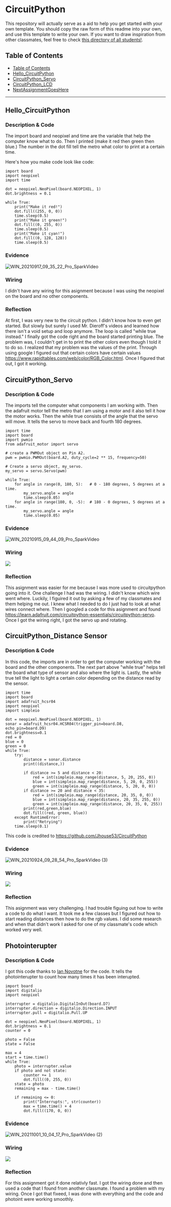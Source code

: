 # CircuitPython
This repository will actually serve as a aid to help you get started with your own template.  You should copy the raw form of this readme into your own, and use this template to write your own.  If you want to draw inspiration from other classmates, feel free to check [this directory of all students!](https://github.com/chssigma/Class_Accounts).
## Table of Contents
* [Table of Contents](#TableOfContents)
* [Hello_CircuitPython](#Hello_CircuitPython)
* [CircuitPython_Servo](#CircuitPython_Servo)
* [CircuitPython_LCD](#CircuitPython_LCD)
* [NextAssignmentGoesHere](#NextAssignment)
---

## Hello_CircuitPython

### Description & Code
The import board and neopixel and time are the variable that help the computer know what to do. Then I printed (make it red then green then blue.) The number in the dot fill tell the metro what color to print at a certain time.

Here's how you make code look like code:

```
import board
import neopixel
import time

dot = neopixel.NeoPixel(board.NEOPIXEL, 1)
dot.brightness = 0.1

while True:
    print("Make it red!")
    dot.fill((255, 0, 0))
    time.sleep(0.5)
    print("Make it green!")
    dot.fill((0, 255, 0))
    time.sleep(0.5)
    print("Make it cyan!")
    dot.fill((0, 128, 128))
    time.sleep(0.5)

```


### Evidence
![WIN_20210917_09_35_22_Pro_SparkVideo](https://user-images.githubusercontent.com/71342169/133791654-12184243-ffa3-44f9-a86e-33bec43fe039.gif)


### Wiring
I didn't have any wiring for this asignment because I was using the neopixel on the board and no other components.

### Reflection
At first, I was very new to the circuit python. I didn't know how to even get started. But slowly but surely I used Mr. Dieroff's videos and learned how there isn't a void setup and loop anymore. The loop is called "while true instead." I finally got the code right and the board started printing blue. The problem was, I couldn't get in to print the other colors even though I told it to do so. I realized that my problem was the values of the print. Through using google I figured out that certain colors have certain values https://www.rapidtables.com/web/color/RGB_Color.html. Once I figured that out, I got it working.




## CircuitPython_Servo

### Description & Code
The imports tell the computer what components I am working with. Then the adafruit motor tell the metro that I am using a motor and it also tell it how the motor works. Then the while true consists of the angle that the servo will move. It tells the servo to move back and fourth 180 degrees.
```
import time
import board
import pwmio
from adafruit_motor import servo

# create a PWMOut object on Pin A2.
pwm = pwmio.PWMOut(board.A2, duty_cycle=2 ** 15, frequency=50)

# Create a servo object, my_servo.
my_servo = servo.Servo(pwm)

while True:
    for angle in range(0, 180, 5):   # 0 - 180 degrees, 5 degrees at a time.
        my_servo.angle = angle
        time.sleep(0.05)
    for angle in range(180, 0, -5):  # 180 - 0 degrees, 5 degrees at a time.
        my_servo.angle = angle
        time.sleep(0.05)
```

### Evidence
![WIN_20210915_09_44_09_Pro_SparkVideo](https://user-images.githubusercontent.com/71342169/133789362-035773ec-70c5-427e-bfe7-5f5742c084d7.gif)

### Wiring
<img src="https://github.com/ayates67/CircuitPython/blob/main/media/tinker%20servo.PNG?raw=true">

### Reflection
This asignment was easier for me because I was more used to circuitpython going into it. One challenge I had was the wiring. I didn't know which wire went where. Luckily, I figuired it out by asking a few of my classmates and them helping me out. I knew what I needed to do I just had to look at what wires connect where. Then I googled a code for this asignment and found https://learn.adafruit.com/circuitpython-essentials/circuitpython-servo. Once I got the wiring right, I got the servo up and rotating.



## CircuitPython_Distance Sensor

### Description & Code
In this code, the imports are in order to get the computer working with the board and the other components. The next part above "while true" helps tell the board what type of sensor and also where the light is. Lastly, the while true tell the light to light a certain color depending on the distance read by the sensor.

```
import time
import board
import adafruit_hcsr04
import neopixel
import simpleio

dot = neopixel.NeoPixel(board.NEOPIXEL, 1)
sonar = adafruit_hcsr04.HCSR04(trigger_pin=board.D8, echo_pin=board.D9)
dot.brightness=0.1
red = 0
blue = 0
green = 0
while True:
    try:
        distance = sonar.distance
        print((distance,))

        if distance >= 5 and distance < 20:
            red = int(simpleio.map_range(distance, 5, 20, 255, 0))
            blue = int(simpleio.map_range(distance, 5, 20, 0, 255))
            green = int(simpleio.map_range(distance, 5, 20, 0, 0))
        if distance >= 20 and distance < 35:
            red = int(simpleio.map_range(distance, 20, 35, 0, 0))
            blue = int(simpleio.map_range(distance, 20, 35, 255, 0))
            green = int(simpleio.map_range(distance, 20, 35, 0, 255))
        print(red,green,blue)
        dot.fill((red, green, blue))
    except RuntimeError:
        print("Retrying")
    time.sleep(0.1)
```
This code is credited to https://github.com/Jhouse53/CircuitPython

### Evidence
![WIN_20210924_09_28_54_Pro_SparkVideo (3)](https://user-images.githubusercontent.com/71342169/134684129-689edc3b-d5b2-4c37-8561-a209d757047c.gif)

### Wiring
<img src="https://github.com/ayates67/CircuitPython/blob/main/media/tinker%20sensor.PNG?raw=true">

### Reflection
This asignment was very challenging. I had trouble figuing out how to write a code to do what I want. It took me a few classes but I figured out how to start reading distances then how to do the rgb values. I did some research and when that didn't work I asked for one of my classmate's code which worked very well.




## Photointerupter

### Description & Code
I got this code thanks to [Ian Novotne](https://github.com/inovotn04/CircuitPython/blob/main/Files/photointerrupterCode.py) for the code. It tells the photointerupter to count how many times it has been interupted.
```import time
import board
import digitalio
import neopixel

interrupter = digitalio.DigitalInOut(board.D7)
interrupter.direction = digitalio.Direction.INPUT
interrupter.pull = digitalio.Pull.UP

dot = neopixel.NeoPixel(board.NEOPIXEL, 1)
dot.brightness = 0.1
counter = 0

photo = False
state = False

max = 4
start = time.time()
while True:
    photo = interrupter.value
    if photo and not state:
        counter += 1
        dot.fill((0, 255, 0))
    state = photo
    remaining = max - time.time()

    if remaining <= 0:
        print("Interrupts:", str(counter))
        max = time.time() + 4
        dot.fill((170, 0, 0))

```

### Evidence
![WIN_20211001_10_04_17_Pro_SparkVideo (2)](https://user-images.githubusercontent.com/71342169/135634057-33e34ff7-cff9-4deb-94ec-dbae421d2d90.gif)

### Wiring
<img src="https://github.com/ayates67/CircuitPython/blob/main/media/photo%20int%20wiring.PNG?raw=true">

### Reflection
For this assignment got it done relativly fast. I got the wiring done and then used a code that I found from another classmate. I found a problem with my wiring. Once I got that fixeed, I was done with everything and the code and photoint were working smoothly.
